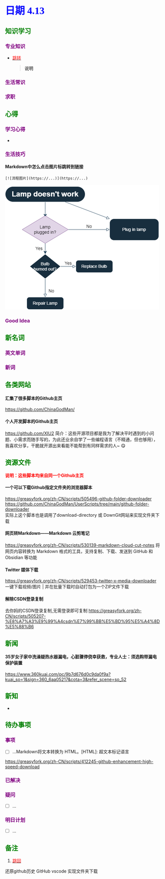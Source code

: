 ## <font color = blue face=楷体 size=6>日期 4.13 </font>

## <font color = green>知识学习 </font>
### <font color = purple>专业知识 </font>
+ <a id = "01-1">  [<font color = red>跳转</font>](#01-2)
   > <font color = o> 说明 </font>
### <font color = purple>生活常识 </font>

### <font color = purple>求职 </font>



## <font color = green>心得 </font>
### <font color = purple>学习心得 </font>
+ 
### <font color = purple>生活技巧 </font>
#### Markdown中怎么点击图片标跳转到链接
```
[![流程图片](https://...)](https://...)
```
[![流程图](https://github.com/zeff163/stackedit-app-data/blob/master/Daily%20work/2025/picture/drawio-introduction.png?raw=true)](https://github.com/zeff163/stackedit-app-data/blob/master/Daily%20work/2025/picture/drawio-introduction.png?raw=true)
### <font color = purple>Good Idea </font>



## <font color = green>新名词 </font>
### <font color = purple>英文单词 </font>
### <font color = purple>新词 </font>



## <font color = green>各类网站 </font>
#### 汇集了很多脚本的Github主页
https://github.com/ChinaGodMan/
#### 个人开发脚本的Github主页
https://github.com/XIU2
简介：这些开源项目都是我为了解决平时遇到的小问题、小需求而随手写的，为此还业余自学了一些编程语言（不精通，但也够用），我喜欢分享，干脆就开源出来看能不能帮到有同样需求的人~ 😋

## <font color = green>资源文件 </font>
<font color = red> **说明：这些脚本均来自同一个Github主页**</font>
#### 一个可以下载Github指定文件夹的浏览器脚本
https://greasyfork.org/zh-CN/scripts/505496-github-folder-downloader   
https://github.com/ChinaGodMan/UserScripts/tree/main/github-folder-downloader  
实际上这个脚本也是调用了download-directory 或 DownGit网站来实现文件夹下载

#### 网页转Markdown——Markdown 云剪笔记
https://greasyfork.org/zh-CN/scripts/530139-markdown-cloud-cut-notes
将网页内容转换为 Markdown 格式的工具，支持复制、下载、发送到 GitHub 和 Obsidian 等功能

#### Twitter 媒体下载
https://greasyfork.org/zh-CN/scripts/529453-twitter-x-media-downloader 
一键下载视频/图片 | 并在批量下载时自动打包为一个ZIP文件下载

#### 解除CSDN登录复制
去你妈的CSDN登录复制,无需登录即可复制
https://greasyfork.org/zh-CN/scripts/505207-%E8%A7%A3%E9%99%A4csdn%E7%99%BB%E5%BD%95%E5%A4%8D%E5%88%B6

## <font color = green>新闻 </font>
#### 35岁女子家中洗澡疑热水器漏电，心脏骤停侥幸获救，专业人士：须选购带漏电保护装置
https://www.360kuai.com/pc/9b7d676d0c9da0f9a?kuai_so=1&sign=360_6aa05217&cota=3&refer_scene=so_52

## <font color = green>新知 </font>
+ 

## <font color = green>待办事项 </font>
### <font color = purple>事项 </font>
- [ ] ...Markdown将文本转换为 HTML。[HTML]: 超文本标记语言



https://greasyfork.org/zh-CN/scripts/412245-github-enhancement-high-speed-download
### <font color = purple>已解决 </font>
### <font color = purple>疑问 </font>
- [ ] ...
### <font color = purple>明日计划 </font>
- [ ] ...


## <font color = green>备注 </font>
  1. <a id ="01-2">[<font color = red>跳回</font>](#01-1)


还原github历史  GitHub vscode 实现文件夹下载




<!--stackedit_data:
eyJoaXN0b3J5IjpbLTE4MDE3ODQ5MzIsLTIxMTQ2NzM2MjAsOD
gyNDUyOTI5LC0xNDczNjU1NDg4LC0yNzU1NDkyLDE0MDk5MTk0
ODIsLTgyODgxNzMyOSwtMjc3NDk0OThdfQ==
-->
